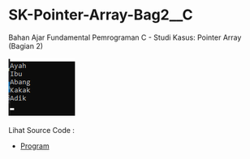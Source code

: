 # SK-Pointer-Array-Bag2__C
Bahan Ajar Fundamental Pemrograman C - Studi Kasus: Pointer Array (Bagian 2)<br><br>
<img src="https://github.com/RizkyKhapidsyah/SK-Pointer-Array-Bag2__C/blob/master/SK-Pointer-Array-Bag2__C/Result/001.PNG"><br><br>
Lihat Source Code : <br>
- <a href="https://github.com/RizkyKhapidsyah/SK-Pointer-Array-Bag2__C/blob/master/SK-Pointer-Array-Bag2__C/Source.c">Program</a>
